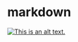 # markdown

[![This is an alt text.](/image/sample.png "This is a sample image.")](https://github.com/)
